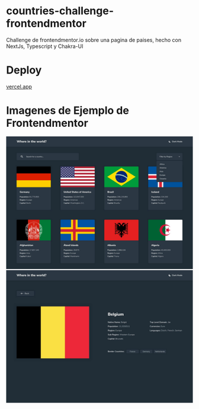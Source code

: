 # countries-challenge-frontendmentor
Challenge de frontendmentor.io sobre una pagina de paises, hecho con NextJs, Typescript y Chakra-UI

# Deploy
[vercel.app](https://countries-challenge-frontendmentor.vercel.app/)

# Imagenes de Ejemplo de Frontendmentor
![imagen de ejemplo 1](rest-countries-api-with-color-theme-switcher-master/design/desktop-design-home-dark.jpg)
![imagen de ejemplo 2](rest-countries-api-with-color-theme-switcher-master/design/desktop-design-detail-dark.jpg)
